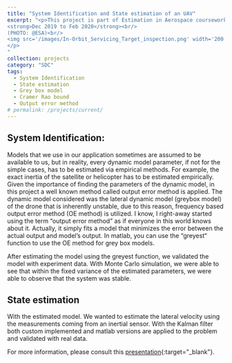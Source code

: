 ```yaml
---
title: "System Identification and State estimation of an UAV"
excerpt: "<p>This project is part of Estimation in Aerospace coursework taught by prof. Marco Lovera  at Polimi.<br/>
<strong>Dec 2019 to Feb 2020</strong><br/>
(PHOTO: @ESA)<br/>
<img src='/images/In-Orbit_Servicing_Target_inspection.png' width='200' height='150' alt='In-Orbit Servicing Target Inspection'>
</p>
"
collection: projects
category: "SDC"
tags:
  - System Identification
  - State estimation
  - Grey box model
  - Cramer Rao bound
  - Output error method
# permalink: /projects/current/
---
```


## System Identification:

Models that we use in our application sometimes are assumed to be available to us, but in reality, every dynamic model parameter, if not for the simple cases, has to be estimated via empirical methods. For example, the exact inertia of the satellite or helicopter has to be estimated empirically. Given the importance of finding the parameters of the dynamic model, in this project a well known method called output error method is applied. The dynamic model considered was the lateral dynamic model (greybox model) of the drone that is inherently unstable, due to this reason, frequency based output error method (OE method) is utilized. I know, I right-away started using the term “output error method”  as if everyone in this world knows about it. Actually, it simply fits a model that minimizes the error between the actual output and model’s output. In matlab, you can use the “greyest“ function to use the OE method for grey box models. 

After estimating the model using the greyest function, we validated the model with experiment data. With Monte Carlo simulation, we were able to see that within the fixed variance of the estimated parameters, we were able to observe that the system was stable. 

## State estimation

With the estimated model. We wanted to estimate the lateral velocity using the measurements coming from an inertial sensor. With the Kalman filter both custom implemented and matlab versions are applied to the problem and validated with real data.

For more information, please consult this [presentation](https://drive.google.com/file/d/11Q-m4Ju3Off6Rxs_a6aLELQCJMeKtM1Q/view?usp=sharing){:target="_blank"}.

